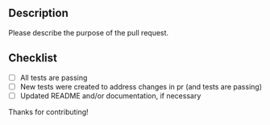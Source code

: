 ## Description

Please describe the purpose of the pull request.

## Checklist

* [ ] All tests are passing
* [ ] New tests were created to address changes in pr (and tests are passing)
* [ ] Updated README and/or documentation, if necessary

Thanks for contributing!
